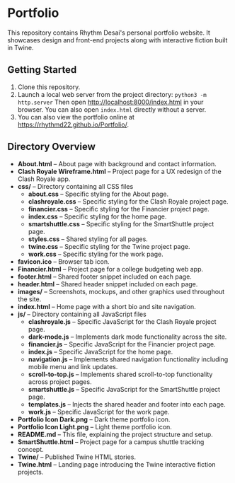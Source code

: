 # Portfolio

This repository contains Rhythm Desai's personal portfolio website. It showcases design and front-end projects along with interactive fiction built in Twine.

## Getting Started

1. Clone this repository.
2. Launch a local web server from the project directory:
   `python3 -m http.server`
   Then open <http://localhost:8000/index.html> in your browser. You can also open `index.html` directly without a server.
3. You can also view the portfolio online at <https://rhythmd22.github.io/Portfolio/>.

## Directory Overview

- **About.html** – About page with background and contact information.
- **Clash Royale Wireframe.html** – Project page for a UX redesign of the Clash Royale app.
- **css/** – Directory containing all CSS files
  - **about.css** – Specific styling for the About page.
  - **clashroyale.css** – Specific styling for the Clash Royale project page.
  - **financier.css** – Specific styling for the Financier project page.
  - **index.css** – Specific styling for the home page.
  - **smartshuttle.css** – Specific styling for the SmartShuttle project page.
  - **styles.css** – Shared styling for all pages.
  - **twine.css** – Specific styling for the Twine project page.
  - **work.css** – Specific styling for the work page.
- **favicon.ico** – Browser tab icon.
- **Financier.html** – Project page for a college budgeting web app.
- **footer.html** – Shared footer snippet included on each page.
- **header.html** – Shared header snippet included on each page.
- **images/** – Screenshots, mockups, and other graphics used throughout the site.
- **index.html** – Home page with a short bio and site navigation.
- **js/** – Directory containing all JavaScript files
  - **clashroyale.js** – Specific JavaScript for the Clash Royale project page.
  - **dark-mode.js** – Implements dark mode functionality across the site.
  - **financier.js** – Specific JavaScript for the Financier project page.
  - **index.js** – Specific JavaScript for the home page.
  - **navigation.js** – Implements shared navigation functionality including mobile menu and link updates.
  - **scroll-to-top.js** – Implements shared scroll-to-top functionality across project pages.
  - **smartshuttle.js** – Specific JavaScript for the SmartShuttle project page.
  - **templates.js** – Injects the shared header and footer into each page.
  - **work.js** – Specific JavaScript for the work page.
- **Portfolio Icon Dark.png** – Dark theme portfolio icon.
- **Portfolio Icon Light.png** – Light theme portfolio icon.
- **README.md** – This file, explaining the project structure and setup.
- **SmartShuttle.html** – Project page for a campus shuttle tracking concept.
- **Twine/** – Published Twine HTML stories.
- **Twine.html** – Landing page introducing the Twine interactive fiction projects.